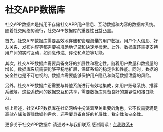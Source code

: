 # 社交APP数据库

社交APP数据库是指用于存储社交APP用户信息、互动数据和内容的数据库系统。随着社交网络的流行，社交APP数据库的重要性日益凸显。

首先，社交APP数据库需要高效地存储和管理海量的用户数据。用户个人信息、好友关系、发布内容等都需要被准确地记录和快速地检索。此外，数据库还需要支持用户间的实时互动，如消息传递、评论和点赞等功能。

其次，社交APP数据库需要具备良好的扩展性和稳定性。随着用户数量和数据量的增长，数据库系统需要能够平稳地扩展，保证系统的稳定性和性能。同时，数据的安全性也是不可忽视的，数据库需要能够保护用户隐私和防范数据泄露的风险。

另外，社交APP数据库还需要与其他系统进行有效地集成，如用户账号系统、推荐系统等。这些系统间的数据交互和共享，需要数据库具备良好的兼容性和接口能力。

综上所述，社交APP数据库在社交网络中扮演着至关重要的角色，它不仅需要满足高效存储和管理数据的需求，还需要具备良好的扩展性、稳定性和安全性。

更多关于社交APP数据库 请通过✈与我们联系,感谢阅读！[点我联系✈](https://plus.G208.com)
